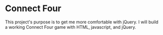 # Connect Four
This project's purpose is to get me more comfortable with jQuery. I will build a working Connect Four game with HTML, javascript, and jQuery. 